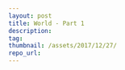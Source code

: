 ```yaml
---
layout: post
title: World - Part 1
description: 
tag: 
thumbnail: /assets/2017/12/27/
repo_url: 
---
```



